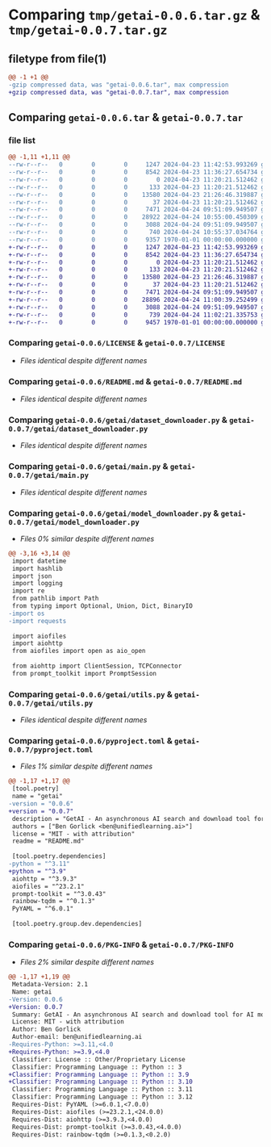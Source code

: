 # Comparing `tmp/getai-0.0.6.tar.gz` & `tmp/getai-0.0.7.tar.gz`

## filetype from file(1)

```diff
@@ -1 +1 @@
-gzip compressed data, was "getai-0.0.6.tar", max compression
+gzip compressed data, was "getai-0.0.7.tar", max compression
```

## Comparing `getai-0.0.6.tar` & `getai-0.0.7.tar`

### file list

```diff
@@ -1,11 +1,11 @@
--rw-r--r--   0        0        0     1247 2024-04-23 11:42:53.993269 getai-0.0.6/LICENSE
--rw-r--r--   0        0        0     8542 2024-04-23 11:36:27.654734 getai-0.0.6/README.md
--rw-r--r--   0        0        0        0 2024-04-23 11:20:21.512462 getai-0.0.6/getai/__init__.py
--rw-r--r--   0        0        0      133 2024-04-23 11:20:21.512462 getai-0.0.6/getai/__main__.py
--rw-r--r--   0        0        0    13580 2024-04-23 21:26:46.319887 getai-0.0.6/getai/dataset_downloader.py
--rw-r--r--   0        0        0       37 2024-04-23 11:20:21.512462 getai-0.0.6/getai/getai_config.yaml
--rw-r--r--   0        0        0     7471 2024-04-24 09:51:09.949507 getai-0.0.6/getai/main.py
--rw-r--r--   0        0        0    28922 2024-04-24 10:55:00.450309 getai-0.0.6/getai/model_downloader.py
--rw-r--r--   0        0        0     3088 2024-04-24 09:51:09.949507 getai-0.0.6/getai/utils.py
--rw-r--r--   0        0        0      740 2024-04-24 10:55:37.034764 getai-0.0.6/pyproject.toml
--rw-r--r--   0        0        0     9357 1970-01-01 00:00:00.000000 getai-0.0.6/PKG-INFO
+-rw-r--r--   0        0        0     1247 2024-04-23 11:42:53.993269 getai-0.0.7/LICENSE
+-rw-r--r--   0        0        0     8542 2024-04-23 11:36:27.654734 getai-0.0.7/README.md
+-rw-r--r--   0        0        0        0 2024-04-23 11:20:21.512462 getai-0.0.7/getai/__init__.py
+-rw-r--r--   0        0        0      133 2024-04-23 11:20:21.512462 getai-0.0.7/getai/__main__.py
+-rw-r--r--   0        0        0    13580 2024-04-23 21:26:46.319887 getai-0.0.7/getai/dataset_downloader.py
+-rw-r--r--   0        0        0       37 2024-04-23 11:20:21.512462 getai-0.0.7/getai/getai_config.yaml
+-rw-r--r--   0        0        0     7471 2024-04-24 09:51:09.949507 getai-0.0.7/getai/main.py
+-rw-r--r--   0        0        0    28896 2024-04-24 11:00:39.252499 getai-0.0.7/getai/model_downloader.py
+-rw-r--r--   0        0        0     3088 2024-04-24 09:51:09.949507 getai-0.0.7/getai/utils.py
+-rw-r--r--   0        0        0      739 2024-04-24 11:02:21.335753 getai-0.0.7/pyproject.toml
+-rw-r--r--   0        0        0     9457 1970-01-01 00:00:00.000000 getai-0.0.7/PKG-INFO
```

### Comparing `getai-0.0.6/LICENSE` & `getai-0.0.7/LICENSE`

 * *Files identical despite different names*

### Comparing `getai-0.0.6/README.md` & `getai-0.0.7/README.md`

 * *Files identical despite different names*

### Comparing `getai-0.0.6/getai/dataset_downloader.py` & `getai-0.0.7/getai/dataset_downloader.py`

 * *Files identical despite different names*

### Comparing `getai-0.0.6/getai/main.py` & `getai-0.0.7/getai/main.py`

 * *Files identical despite different names*

### Comparing `getai-0.0.6/getai/model_downloader.py` & `getai-0.0.7/getai/model_downloader.py`

 * *Files 0% similar despite different names*

```diff
@@ -3,16 +3,14 @@
 import datetime
 import hashlib
 import json
 import logging
 import re
 from pathlib import Path
 from typing import Optional, Union, Dict, BinaryIO
-import os
-import requests
 
 import aiofiles
 import aiohttp
 from aiofiles import open as aio_open
 
 from aiohttp import ClientSession, TCPConnector
 from prompt_toolkit import PromptSession
```

### Comparing `getai-0.0.6/getai/utils.py` & `getai-0.0.7/getai/utils.py`

 * *Files identical despite different names*

### Comparing `getai-0.0.6/pyproject.toml` & `getai-0.0.7/pyproject.toml`

 * *Files 1% similar despite different names*

```diff
@@ -1,17 +1,17 @@
 [tool.poetry]
 name = "getai"
-version = "0.0.6"
+version = "0.0.7"
 description = "GetAI - An asynchronous AI search and download tool for AI models, datasets, and tools. Designed to streamline the process of downloading machine learning models, datasets, and more."
 authors = ["Ben Gorlick <ben@unifiedlearning.ai>"]
 license = "MIT - with attribution"
 readme = "README.md"
 
 [tool.poetry.dependencies]
-python = "^3.11"
+python = "^3.9"
 aiohttp = "^3.9.3"
 aiofiles = "^23.2.1"
 prompt-toolkit = "^3.0.43"
 rainbow-tqdm = "^0.1.3"
 PyYAML = "^6.0.1"
 
 [tool.poetry.group.dev.dependencies]
```

### Comparing `getai-0.0.6/PKG-INFO` & `getai-0.0.7/PKG-INFO`

 * *Files 2% similar despite different names*

```diff
@@ -1,17 +1,19 @@
 Metadata-Version: 2.1
 Name: getai
-Version: 0.0.6
+Version: 0.0.7
 Summary: GetAI - An asynchronous AI search and download tool for AI models, datasets, and tools. Designed to streamline the process of downloading machine learning models, datasets, and more.
 License: MIT - with attribution
 Author: Ben Gorlick
 Author-email: ben@unifiedlearning.ai
-Requires-Python: >=3.11,<4.0
+Requires-Python: >=3.9,<4.0
 Classifier: License :: Other/Proprietary License
 Classifier: Programming Language :: Python :: 3
+Classifier: Programming Language :: Python :: 3.9
+Classifier: Programming Language :: Python :: 3.10
 Classifier: Programming Language :: Python :: 3.11
 Classifier: Programming Language :: Python :: 3.12
 Requires-Dist: PyYAML (>=6.0.1,<7.0.0)
 Requires-Dist: aiofiles (>=23.2.1,<24.0.0)
 Requires-Dist: aiohttp (>=3.9.3,<4.0.0)
 Requires-Dist: prompt-toolkit (>=3.0.43,<4.0.0)
 Requires-Dist: rainbow-tqdm (>=0.1.3,<0.2.0)
```

